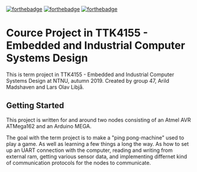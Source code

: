 [![forthebadge](https://forthebadge.com/images/badges/made-with-c.svg)](https://forthebadge.com)
[![forthebadge](https://forthebadge.com/images/badges/winter-is-coming.svg)](https://forthebadge.com)
[![forthebadge](https://forthebadge.com/images/badges/60-percent-of-the-time-works-every-time.svg)](https://forthebadge.com)

# Cource Project in TTK4155 - Embedded and Industrial Computer Systems Design

This is term project in TTK4155 - Embedded and Industrial Computer Systems Design at NTNU, autumn 2019. Created by group 47, Arild Madshaven and Lars Olav Libjå.

## Getting Started
This project is written for and around two nodes consisting of an Atmel AVR ATMega162 and an Arduino MEGA.

The goal with the term project is to make a "ping pong-machine" used to play a game. As well as learning a few things a long the way. As how to set up an UART connection with the computer, reading and writing from external ram, getting various sensor data, and implementing differnet kind of communication protocols for the nodes to communicate.

